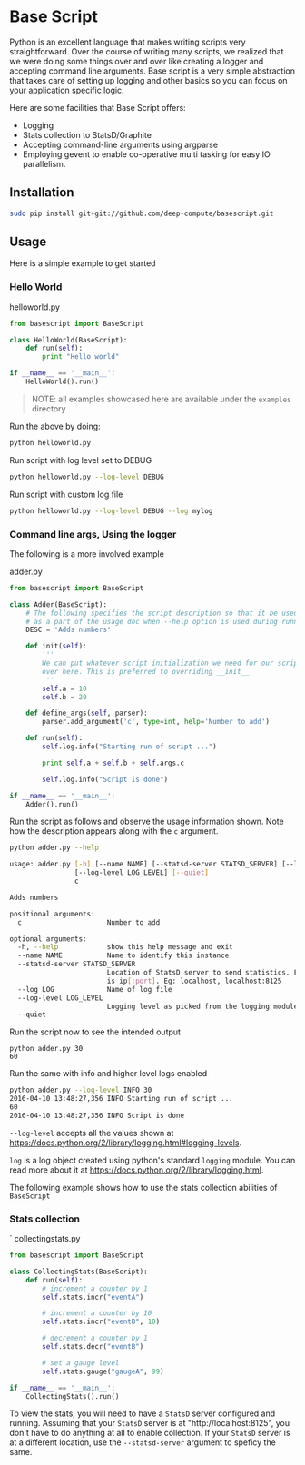 # Base Script

Python is an excellent language that makes writing scripts very straightforward. Over the course of writing many scripts, we realized that we were doing some things over and over like creating a logger and accepting command line arguments. Base script is a very simple abstraction that takes care of setting up logging and other basics so you can focus on your application specific logic.

Here are some facilities that Base Script offers:
- Logging
- Stats collection to StatsD/Graphite
- Accepting command-line arguments using argparse
- Employing gevent to enable co-operative multi tasking for easy IO
  parallelism.

## Installation

``` bash
sudo pip install git+git://github.com/deep-compute/basescript.git
```

## Usage

Here is a simple example to get started

### Hello World

helloworld.py
```python
from basescript import BaseScript

class HelloWorld(BaseScript):
    def run(self):
        print "Hello world"

if __name__ == '__main__':
    HelloWorld().run()
```

> NOTE: all examples showcased here are available under the `examples` directory

Run the above by doing:

```bash
python helloworld.py
```

Run script with log level set to DEBUG

```bash
python helloworld.py --log-level DEBUG
```

Run script with custom log file

```bash
python helloworld.py --log-level DEBUG --log mylog
```

### Command line args, Using the logger
The following is a more involved example

adder.py
```python
from basescript import BaseScript

class Adder(BaseScript):
    # The following specifies the script description so that it be used
    # as a part of the usage doc when --help option is used during running.
    DESC = 'Adds numbers'

    def init(self):
        '''
        We can put whatever script initialization we need for our script
        over here. This is preferred to overriding __init__
        '''
        self.a = 10
        self.b = 20

    def define_args(self, parser):
        parser.add_argument('c', type=int, help='Number to add')

    def run(self):
        self.log.info("Starting run of script ...")

        print self.a + self.b + self.args.c

        self.log.info("Script is done")

if __name__ == '__main__':
    Adder().run()
```

Run the script as follows and observe the usage information shown. Note how the
description appears along with the `c` argument.
```bash
python adder.py --help

usage: adder.py [-h] [--name NAME] [--statsd-server STATSD_SERVER] [--log LOG]
                [--log-level LOG_LEVEL] [--quiet]
                c

Adds numbers

positional arguments:
  c                     Number to add

optional arguments:
  -h, --help            show this help message and exit
  --name NAME           Name to identify this instance
  --statsd-server STATSD_SERVER
                        Location of StatsD server to send statistics. Format
                        is ip[:port]. Eg: localhost, localhost:8125
  --log LOG             Name of log file
  --log-level LOG_LEVEL
                        Logging level as picked from the logging module
  --quiet

```

Run the script now to see the intended output
```shell
python adder.py 30
60
```

Run the same with info and higher level logs enabled
```bash
python adder.py --log-level INFO 30
2016-04-10 13:48:27,356 INFO Starting run of script ...
60
2016-04-10 13:48:27,356 INFO Script is done
```

`--log-level` accepts all the values shown at
https://docs.python.org/2/library/logging.html#logging-levels.

`log` is a log object created using python's standard `logging` module. You can
read more about it at https://docs.python.org/2/library/logging.html.

The following example shows how to use the stats collection abilities of
`BaseScript`

### Stats collection
`
collectingstats.py
```python
from basescript import BaseScript

class CollectingStats(BaseScript):
    def run(self):
        # increment a counter by 1
        self.stats.incr("eventA")

        # increment a counter by 10
        self.stats.incr("eventB", 10)

        # decrement a counter by 1
        self.stats.decr("eventB")

        # set a gauge level
        self.stats.gauge("gaugeA", 99)

if __name__ == '__main__':
    CollectingStats().run()
```

To view the stats, you will need to have a `StatsD` server configured and
running. Assuming that your `StatsD` server is at "http://localhost:8125", you
don't have to do anything at all to enable collection. If your `StatsD` server
is at a different location, use the `--statsd-server` argument to speficy the
same.
